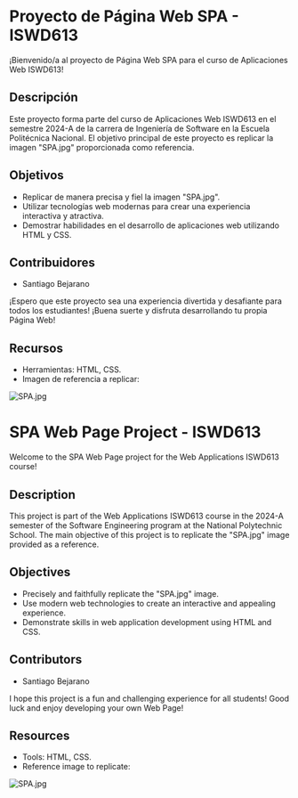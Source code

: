 # Proyecto de Página Web SPA - ISWD613

¡Bienvenido/a al proyecto de Página Web SPA para el curso de Aplicaciones Web ISWD613!

## Descripción
Este proyecto forma parte del curso de Aplicaciones Web ISWD613 en el semestre 2024-A de la carrera de Ingeniería de Software en la Escuela Politécnica Nacional. El objetivo principal de este proyecto es replicar la imagen "SPA.jpg" proporcionada como referencia.

## Objetivos
- Replicar de manera precisa y fiel la imagen "SPA.jpg".
- Utilizar tecnologías web modernas para crear una experiencia interactiva y atractiva.
- Demostrar habilidades en el desarrollo de aplicaciones web utilizando HTML y CSS.

## Contribuidores
- Santiago Bejarano

¡Espero que este proyecto sea una experiencia divertida y desafiante para todos los estudiantes! ¡Buena suerte y disfruta desarrollando tu propia Página Web!

## Recursos
- Herramientas: HTML, CSS.
- Imagen de referencia a replicar:

![SPA.jpg](./assets/images/SPA.jpg)

# SPA Web Page Project - ISWD613

Welcome to the SPA Web Page project for the Web Applications ISWD613 course!

## Description
This project is part of the Web Applications ISWD613 course in the 2024-A semester of the Software Engineering program at the National Polytechnic School. The main objective of this project is to replicate the "SPA.jpg" image provided as a reference.

## Objectives
- Precisely and faithfully replicate the "SPA.jpg" image.
- Use modern web technologies to create an interactive and appealing experience.
- Demonstrate skills in web application development using HTML and CSS.

## Contributors
- Santiago Bejarano

I hope this project is a fun and challenging experience for all students! Good luck and enjoy developing your own Web Page!

## Resources
- Tools: HTML, CSS.
- Reference image to replicate:

![SPA.jpg](./assets/images/SPA.jpg)